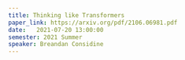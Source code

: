 ```yaml
---
title: Thinking like Transformers
paper_link: https://arxiv.org/pdf/2106.06981.pdf
date:   2021-07-20 13:00:00
semester: 2021 Summer
speaker: Breandan Considine
---
```

